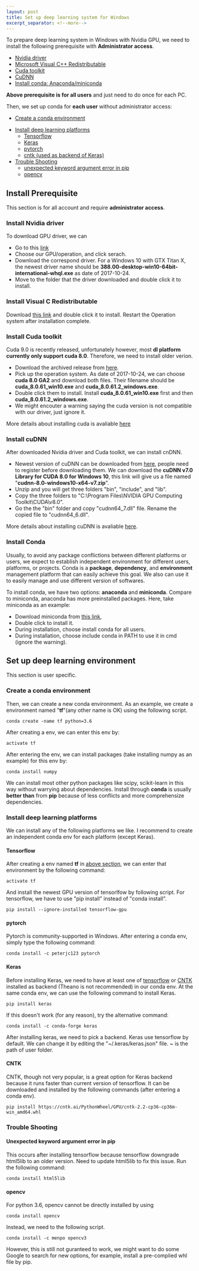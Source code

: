 ```yaml
---
layout: post
title: Set up deep learning system for Windows 
excerpt_separator: <!--more-->
---
```

To prepare deep learning system in Windows with Nvidia GPU, we need to install the following prerequisite with **Administrator access**.
<!--more-->


- [Nvidia driver](#install-nvidia-driver)
- [Microsoft Visual C++ Redistributable](#visual-c-redistributable)
- [Cuda toolkit](#install-cuda-toolkit)
- [CuDNN](#install-cudnn)
- [Install conda: Anaconda/miniconda](#install-conda)

**Above prerequisite is for all users** and just need to do once for each PC.

Then, we set up conda for **each user** without administrator access:
- [Create a conda environment](#create-a-conda-environment)
+ [Install deep learning platforms](#install-deep-learning-platforms)
  - [Tensorflow](#tensorflow)
  - [Keras](#keras)
  - [pytorch](#pytorch)
  - [cntk (used as backend of Keras)](#cntk)
+ [Trouble Shooting](#trouble-shooting)
  - [unexpected keyword argument error in pip](#unexpected-keyword-argument-error-in-pip)
  - [opencv](#opencv)


## Install Prerequisite
This section is for all account and require **administrator access**.
### Install Nvidia driver
To download GPU driver, we can 
- Go to this [link](http://www.nvidia.com/Download/index.aspx "link")
- Choose our GPU/operation, and click serach.
- Download the correspond driver. For a Windows 10 with GTX Titan X, the newest driver name should be **388.00-desktop-win10-64bit-international-whql.exe** as date of 2017-10-24.
- Move to the folder that the driver downloaded and double click it to install.

### Install Visual C Redistributable
Download [this link](https://go.microsoft.com/fwlink/?LinkId=746572) and double click it to install. Restart the Operation system after installation complete.
### Install Cuda toolkit
Cuda 9.0 is recently released, unfortunately however, most **dl platform currently only support cuda 8.0**. Therefore, we need to install older verion. 
- Download the archived release from [here](https://developer.nvidia.com/cuda-toolkit-archive). 
- Pick up the operation system. As date of 2017-10-24, we can choose **cuda 8.0 GA2** and download both files. Their filename should be **cuda_8.0.61_win10.exe** and **cuda_8.0.61.2_windows.exe**. 
- Double click them to install. Install **cuda_8.0.61_win10.exe** first and then **cuda_8.0.61.2_windows.exe**.
- We might encouter a warning saying the cuda version is not compatible with our driver, just ignore it.

More details about installing cuda is avaliable [here](http://docs.nvidia.com/cuda/cuda-installation-guide-microsoft-windows/index.html)
### Install cuDNN
After downloaded Nvidia driver and Cuda toolkit, we can install cnDNN. 
- Newest version of cuDNN can be downloaded from [here](https://developer.nvidia.com/cudnn), people need to register before downloading them. We can download the **cuDNN v7.0 Library for CUDA 8.0 for Windows 10**, this link will give us a file named "**cudnn-8.0-windows10-x64-v7.zip**". 
- Unzip and you will get three folders "bin", "include", and "lib". 
- Copy the three folders to "C:\Program Files\NVIDIA GPU Computing Toolkit\CUDA\v8.0". 
- Go the the "bin" folder and copy "cudnn64_7.dll" file. Rename the copied file to "cudnn64_6.dll". 

More details about installing cuDNN is avaliable [here](http://docs.nvidia.com/deeplearning/sdk/cudnn-install/index.html#install-windows). 

### Install Conda
Usually, to avoid any package conflictions between different platforms or users, we expect to establish independent environment for different users, platforms, or projects. Conda is a **package**, **dependency**, and **environment** management platform that can easily achieve this goal. We also can use it to easily manage and use different version of softwares.

To install conda, we have two options: **anaconda** and **miniconda**. Compare to miniconda, anaconda has more preinstalled packages. Here, take miniconda as an example: 
- Download miniconda from [this link](https://repo.continuum.io/miniconda/Miniconda3-latest-Windows-x86_64.exe),
- Double click to install it.
- During installation, choose install conda for all users.
- During installation, choose include conda in PATH to use it in cmd (ignore the warning).

## Set up deep learning environment
This section is user specific.

### Create a conda environment
Then, we can create a new conda environment. As an example, we create a environment named "**tf**"(any other name is OK) using the following script.
```
conda create -name tf python=3.6
```
After creating a env, we can enter this env by:
```
activate tf
```
After entering the env, we can install packages (take installing numpy as an example) for this env by:
```
conda install numpy
```
We can install most other python packages like scipy, scikit-learn in this way without warrying about dependencies. 
Install through **conda** is usually **better than** from **pip** because of less conflicts and more comprehensize dependencies.
### Install deep learning platforms
We can install any of the following platforms we like. I recommend to create an independent conda env for each platform (except Keras).
#### Tensorflow
After creating a env named **tf** in [above section](#create-a-conda-environment), we can enter that environment by the following command:
```
activate tf
```
And install the newest GPU version of tensorlfow by following script. For tensorflow, we have to use "pip install" instead of "conda install".
```
pip install --ignore-installed tensorflow-gpu
```
#### pytorch
Pytorch is community-supported in Windows. After entering a conda env, simply type the following command:
```
conda install -c peterjc123 pytorch
```
#### Keras
Before installing Keras, we need to have at least one of [tensorflow](#Tensorflow) or [CNTK](#CNTK) installed as backend (Theano is not recommended) in our conda env. At the same conda env, we can use the following command to install Keras.
```
pip install keras
```
If this doesn't work (for any reason), try the alternative command:
```
conda install -c conda-forge keras
```
After installing keras, we need to pick a backend. Keras use tensorflow by default. We can change it by editing the "~/.keras/keras.json" file. ~ is the path of user folder.
#### CNTK
CNTK, though not very popular, is a great option for Keras backend because it runs faster than current version of tensorflow. It can be downloaded and installed by the following commands (after entering a conda env).
```
pip install https://cntk.ai/PythonWheel/GPU/cntk-2.2-cp36-cp36m-win_amd64.whl
```
### Trouble Shooting
#### Unexpected keyword argument error in pip
This occurs after installing tensorflow because tensorflow downgrade html5lib to an older version. Need to update html5lib to fix this issue. Run the following command:
```
conda install html5lib
```
#### opencv
For python 3.6, opencv cannot be directly installed by using
```
conda install opencv
```
Instead, we need to the following script.
```
conda install -c menpo opencv3
```
However, this is still not guranteed to work, we might want to do some Google to search for new options, for example, install a pre-complied whl file by pip.

